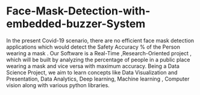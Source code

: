 # Face-Mask-Detection-with-embedded-buzzer-System
In the present Covid-19 scenario, there are no efficient face mask detection applications which would detect the Safety Accuracy % of the Person wearing a mask .  Our Software is a Real-Time ,Research-Oriented project , which will be built by analyzing the percentage of people in a public place wearing a mask and vice versa with maximum accuracy.  Being a Data Science Project, we aim to learn concepts like Data Visualization and Presentation, Data Analytics, Deep learning, Machine learning , Computer vision  along  with various  python libraries.
